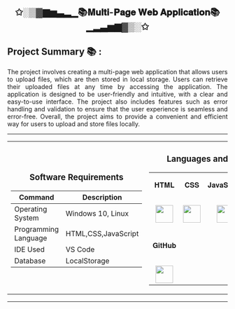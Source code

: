 <h2 align="center">✩░▒▓▆▅▃▂▁📚𝐌𝐮𝐥𝐭𝐢-𝐏𝐚𝐠𝐞 𝐖𝐞𝐛 𝐀𝐩𝐩𝐥𝐢𝐜𝐚𝐭𝐢𝐨𝐧📚▁▂▃▅▆▓▒░✩</h2>
<h2>Project Summary 📚 :</h2>
<p align="justify">The project involves creating a multi-page web application that allows users to upload files, which are then stored in local storage. Users can retrieve their uploaded files at any time by accessing the application. The application is designed to be user-friendly and intuitive, with a clear and easy-to-use interface. The project also includes features such as error handling and validation to ensure that the user experience is seamless and error-free. Overall, the project aims to provide a convenient and efficient way for users to upload and store files locally.</p>


<hr>

<table align="center">
<tbody>
<tr align="top">
<td width="20%" align="center">

<h3>Software Requirements</h3>
  
| Command | Description |
| --- | --- |
| Operating System | Windows 10, Linux |
| Programming Language | HTML,CSS,JavaScript |
| IDE Used | VS Code |
| Database  | LocalStorage |

  
</td>
<td width="20%" align="center">
<h3>Languages and Tools:</h3>
<table align="center">
<tbody>
<tr valign="top">
<td width="15%" align="center">
<p dir="auto"><span>𝐇𝐓𝐌𝐋</span><br><br></p>
<a><img src="https://camo.githubusercontent.com/c61346fb6ea6a25b03315c7a3655fdf3f0368efed773cc2cf393b3ff26a4a8d2/68747470733a2f2f63646e2e776f726c64766563746f726c6f676f2e636f6d2f6c6f676f732f68746d6c2d312e737667" height="40"></a>
<td width="15%" align="center">
<p dir="auto"><span>𝐂𝐒𝐒</span><br><br></p>
<a><img src="https://camo.githubusercontent.com/d3af5ecb4b28914f8218d22ac2ca9e590e114412918e222392360c27f0039b25/68747470733a2f2f75706c6f61642e77696b696d656469612e6f72672f77696b6970656469612f636f6d6d6f6e732f362f36322f435353335f6c6f676f2e737667" height = "40"></a>
</td>
<td width="15%" align="center">
<p dir="auto"><span>𝐉𝐚𝐯𝐚𝐒𝐜𝐫𝐢𝐩𝐭</span><br><br></p>
<a><img src="https://camo.githubusercontent.com/298419aa9b412e4f8ba0eb12bb945732b5137af69594a3cb081fb2a5f43a15bf/68747470733a2f2f63646e2e6a7364656c6976722e6e65742f6e706d2f70726f6772616d6d696e672d6c616e6775616765732d6c6f676f732f7372632f6a6176617363726970742f6a6176617363726970742e706e67" height="40"></a>
</td>
<td width="15%" align="center">
<p dir="auto"><span>𝐕𝐒 𝐂𝐨𝐝𝐞</span><br><br></p>
<a><img src="https://camo.githubusercontent.com/d4dcf8fd2bf82734a52774ae132c387357221a5d144ef0356e52c66a2d9f41e9/68747470733a2f2f63646e2e737667706f726e2e636f6d2f6c6f676f732f76697375616c2d73747564696f2d636f64652e737667" height="40"></a>
</td>
</tr>

<tr valign="top">
<td width="15%" align="center">
<p dir="auto"><span>𝐆𝐢𝐭𝐇𝐮𝐛</span><br><br></p>
<a><img src="https://camo.githubusercontent.com/d2821617ebb471dac3033a3e0b8e17c692f6ed59c0c9ad8acdfa7562a6ea6a81/68747470733a2f2f63646e2e737667706f726e2e636f6d2f6c6f676f732f6769742d69636f6e2e737667" height="40"></a>
</td>

</tr>

</td>
</tr>
</tbody>
</table>

</table>

<hr>
